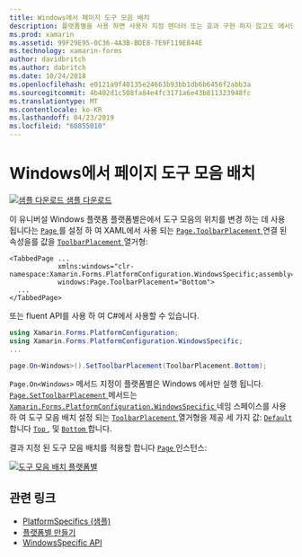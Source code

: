 ```yaml
---
title: Windows에서 페이지 도구 모음 배치
description: 플랫폼별을 사용 하면 사용자 지정 렌더러 또는 효과 구현 하지 않고도 에서만 특정 플랫폼에서 사용할 수 있는 기능을 사용할 수 있습니다. 이 문서에서는 페이지의 도구 모음 배치를 변경 하는 Windows 플랫폼별을 사용 하는 방법을 설명 합니다.
ms.prod: xamarin
ms.assetid: 99F29E95-0C36-4A3B-BDE8-7E9F119E844E
ms.technology: xamarin-forms
author: davidbritch
ms.author: dabritch
ms.date: 10/24/2018
ms.openlocfilehash: e0121a9f40135e24663b93bb1db6b6456f2abb3a
ms.sourcegitcommit: 4b402d1c508fa84e4fc3171a6e43b811323948fc
ms.translationtype: MT
ms.contentlocale: ko-KR
ms.lasthandoff: 04/23/2019
ms.locfileid: "60855010"
---
```

# <a name="page-toolbar-placement-on-windows"></a>Windows에서 페이지 도구 모음 배치

[![샘플 다운로드](~/media/shared/download.png) 샘플 다운로드](https://developer.xamarin.com/samples/xamarin-forms/userinterface/platformspecifics/)

이 유니버설 Windows 플랫폼 플랫폼별은에서 도구 모음의 위치를 변경 하는 데 사용 됩니다는 [ `Page` ](xref:Xamarin.Forms.Page)를 설정 하 여 XAML에서 사용 되는 [ `Page.ToolbarPlacement` ](xref:Xamarin.Forms.PlatformConfiguration.WindowsSpecific.Page.ToolbarPlacementProperty) 연결 된 속성을를 값을 [ `ToolbarPlacement` ](xref:Xamarin.Forms.PlatformConfiguration.WindowsSpecific.ToolbarPlacement) 열거형:

```xaml
<TabbedPage ...
            xmlns:windows="clr-namespace:Xamarin.Forms.PlatformConfiguration.WindowsSpecific;assembly=Xamarin.Forms.Core"
            windows:Page.ToolbarPlacement="Bottom">
  ...
</TabbedPage>
```

또는 fluent API를 사용 하 여 C#에서 사용할 수 있습니다.

```csharp
using Xamarin.Forms.PlatformConfiguration;
using Xamarin.Forms.PlatformConfiguration.WindowsSpecific;
...

page.On<Windows>().SetToolbarPlacement(ToolbarPlacement.Bottom);
```

`Page.On<Windows>` 메서드 지정이 플랫폼별은 Windows 에서만 실행 됩니다. [ `Page.SetToolbarPlacement` ](xref:Xamarin.Forms.PlatformConfiguration.WindowsSpecific.Page.SetToolbarPlacement(Xamarin.Forms.IPlatformElementConfiguration{Xamarin.Forms.PlatformConfiguration.Windows,Xamarin.Forms.Page},Xamarin.Forms.PlatformConfiguration.WindowsSpecific.ToolbarPlacement)) 메서드는 [ `Xamarin.Forms.PlatformConfiguration.WindowsSpecific` ](xref:Xamarin.Forms.PlatformConfiguration.WindowsSpecific) 네임 스페이스를 사용 하 여 도구 모음 배치 설정 되는 [ `ToolbarPlacement` ](xref:Xamarin.Forms.PlatformConfiguration.WindowsSpecific.ToolbarPlacement) 열거형을 제공 세 가지 값: [ `Default` ](xref:Xamarin.Forms.PlatformConfiguration.WindowsSpecific.ToolbarPlacement.Default)합니다 [ `Top` ](xref:Xamarin.Forms.PlatformConfiguration.WindowsSpecific.ToolbarPlacement.Top), 및 [ `Bottom` ](xref:Xamarin.Forms.PlatformConfiguration.WindowsSpecific.ToolbarPlacement.Bottom)합니다.

결과 지정 된 도구 모음 배치를 적용할 합니다 [ `Page` ](xref:Xamarin.Forms.Page) 인스턴스:

[![](page-toolbar-placement-images/toolbar-placement.png "도구 모음 배치 플랫폼별")](page-toolbar-placement-images/toolbar-placement-large.png#lightbox "도구 모음 배치 플랫폼별")

## <a name="related-links"></a>관련 링크

- [PlatformSpecifics (샘플)](https://developer.xamarin.com/samples/xamarin-forms/userinterface/platformspecifics/)
- [플랫폼별 만들기](~/xamarin-forms/platform/platform-specifics/index.md#creating-platform-specifics)
- [WindowsSpecific API](xref:Xamarin.Forms.PlatformConfiguration.WindowsSpecific)
